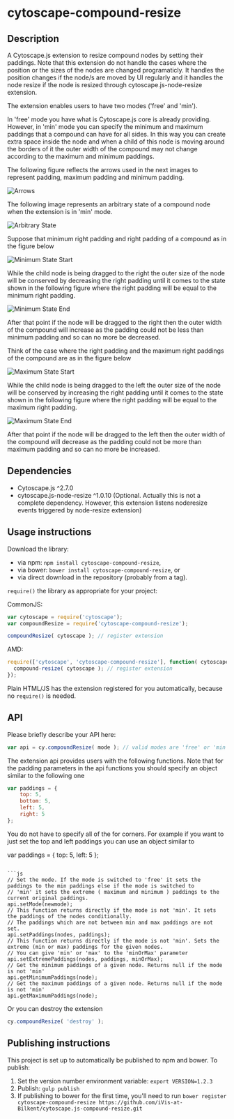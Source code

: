cytoscape-compound-resize
================================================================================


## Description

A Cytoscape.js extension to resize compound nodes by setting their paddings. Note that this extension do not handle the cases where the position or the sizes of the nodes are changed programaticly. It handles the position changes
if the node/s are moved by UI regularly and it handles the node resize if the node is resized through cytoscape.js-node-resize extension.

The extension enables users to have two modes ('free' and 'min').

In 'free' mode you have what is Cytoscape.js core is already providing. However, in 'min' mode you can specify the minimum and 
maximum paddings that a compound can have for all sides. In this way you can create extra space inside the node and when a child of this node 
is moving around the borders of it the outer width of the compound may not change according to the maximum and minimum paddings. 

The following figure reflects the arrows used in the next images to represent padding, maximum padding and minimum padding.

![Arrows](images/arrows.png)

The following image represents an arbitrary state of a compound node when the extension is in 'min' mode.

![Arbitrary State](images/state-arbitrary.png)

Suppose that minimum right padding and right padding of a compound as in the figure below  

![Minimum State Start](images/state-min-start.png)

While the child node is being dragged to the right the outer size of the node will be conserved by decreasing the right padding
until it comes to the state shown in the following figure where the right padding will be equal to the minimum right padding. 

![Minimum State End](images/state-min-end.png)

After that point if the node will be dragged to the right then the outer width of the compound will increase as the padding could not be 
less than minimum padding and so can no more be decreased.

Think of the case where the right padding and the maximum right paddings of the compound are as in the figure below

![Maximum State Start](images/state-max-start.png)

While the child node is being dragged to the left the outer size of the node will be conserved by increasing the right padding
until it comes to the state shown in the following figure where the right padding will be equal to the maximum right padding. 

![Maximum State End](images/state-max-end.png)

After that point if the node will be dragged to the left then the outer width of the compound will decrease as the padding could not be 
more than maximum padding and so can no more be increased.


## Dependencies

 * Cytoscape.js ^2.7.0
 * cytoscape.js-node-resize ^1.0.10 (Optional. Actually this is not a complete dependency. However, this extension listens noderesize events triggered by node-resize extension)


## Usage instructions

Download the library:
 * via npm: `npm install cytoscape-compound-resize`,
 * via bower: `bower install cytoscape-compound-resize`, or
 * via direct download in the repository (probably from a tag).

`require()` the library as appropriate for your project:

CommonJS:
```js
var cytoscape = require('cytoscape');
var compoundResize = require('cytoscape-compound-resize');

compoundResize( cytoscape ); // register extension
```

AMD:
```js
require(['cytoscape', 'cytoscape-compound-resize'], function( cytoscape, compound-resize ){
  compound-resize( cytoscape ); // register extension
});
```

Plain HTML/JS has the extension registered for you automatically, because no `require()` is needed.


## API

Please briefly describe your API here:

```js
var api = cy.compoundResize( mode ); // valid modes are 'free' or 'min'
```

The extension api provides users with the following functions. Note that for the padding parameters in the api functions you
should specify an object similar to the following one

```js
var paddings = {
    top: 5,
    bottom: 5,
    left: 5,
    right: 5
};
```

You do not have to specify all of the for corners. For example if you want to just set the top and left paddings you can use an 
object similar to

var paddings = {
    top: 5,
    left: 5
};
```

```js
// Set the mode. If the mode is switched to 'free' it sets the paddings to the min paddings else if the mode is switched to
// 'min' it sets the extreme ( maximum and minimum ) paddings to the current original paddings.
api.setMode(newmode); 
// This function returns directly if the mode is not 'min'. It sets the paddings of the nodes conditionally. 
// The paddings which are not between min and max paddings are not set.
api.setPaddings(nodes, paddings); 
// This function returns directly if the mode is not 'min'. Sets the extreme (min or max) paddings for the given nodes. 
// You can give 'min' or 'max' to the 'minOrMax' parameter
api.setExtremePaddings(nodes, paddings, minOrMax); 
// Get the minimum paddings of a given node. Returns null if the mode is not 'min'
api.getMinimumPaddings(node);
// Get the maximum paddings of a given node. Returns null if the mode is not 'min'
api.getMaximumPaddings(node);
```

Or you can destroy the extension

```js
cy.compoundResize( 'destroy' );
```


## Publishing instructions

This project is set up to automatically be published to npm and bower.  To publish:

1. Set the version number environment variable: `export VERSION=1.2.3`
1. Publish: `gulp publish`
1. If publishing to bower for the first time, you'll need to run `bower register cytoscape-compound-resize https://github.com/iVis-at-Bilkent/cytoscape.js-compound-resize.git`
